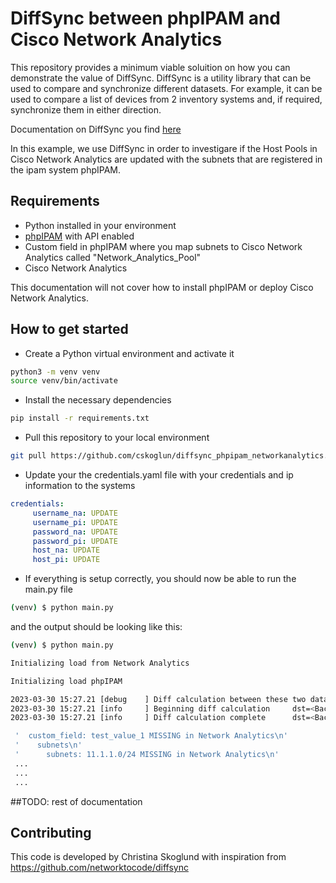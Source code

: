 # DiffSync between phpIPAM and Cisco Network Analytics
This repository provides a minimum viable soluition on how you can demonstrate the value of DiffSync. DiffSync is a utility library that can be used to compare and synchronize different datasets. For example, it can be used to compare a list of devices from 2 inventory systems and, if required, synchronize them in either direction. 

Documentation on DiffSync you find [here](https://diffsync.readthedocs.io/en/latest/)

In this example, we use DiffSync in order to investigare if the Host Pools in Cisco Network Analytics are updated with the subnets that are registered in the ipam system phpIPAM. 

## Requirements
- Python installed in your environment
- [phpIPAM](https://phpipam.net/) with API enabled
- Custom field in phpIPAM where you map subnets to Cisco Network Analytics called "Network_Analytics_Pool"
- Cisco Network Analytics

This documentation will not cover how to install phpIPAM or deploy Cisco Network Analytics. 

## How to get started
- Create a Python virtual environment and activate it
```bash
python3 -m venv venv
source venv/bin/activate
```
- Install the necessary dependencies
```bash
pip install -r requirements.txt
```
- Pull this repository to your local environment
```bash
git pull https://github.com/cskoglun/diffsync_phpipam_networkanalytics.git
```
- Update your the credentials.yaml file with your credentials and ip information to the systems
```yaml
credentials:
     username_na: UPDATE
     username_pi: UPDATE
     password_na: UPDATE
     password_pi: UPDATE
     host_na: UPDATE
     host_pi: UPDATE
```
- If everything is setup correctly, you should now be able to run the main.py file
```bash
(venv) $ python main.py
```
and the output should be looking like this: 
```bash
(venv) $ python main.py 

Initializing load from Network Analytics

Initializing load phpIPAM

2023-03-30 15:27.21 [debug    ] Diff calculation between these two datasets will involve 49 models dst=<Backend B "phpIPAM"> flags=<DiffSyncFlags.NONE: 0> src=<Backend A "Network Analytics">
2023-03-30 15:27.21 [info     ] Beginning diff calculation     dst=<Backend B "phpIPAM"> flags=<DiffSyncFlags.NONE: 0> src=<Backend A "Network Analytics">
2023-03-30 15:27.21 [info     ] Diff calculation complete      dst=<Backend B "phpIPAM"> flags=<DiffSyncFlags.NONE: 0> src=<Backend A "Network Analytics">

 '  custom_field: test_value_1 MISSING in Network Analytics\n'
 '    subnets\n'
 '      subnets: 11.1.1.0/24 MISSING in Network Analytics\n'
 ...
 ...
 ...
```

##TODO: rest of documentation 

## Contributing
This code is developed by Christina Skoglund with inspiration from https://github.com/networktocode/diffsync